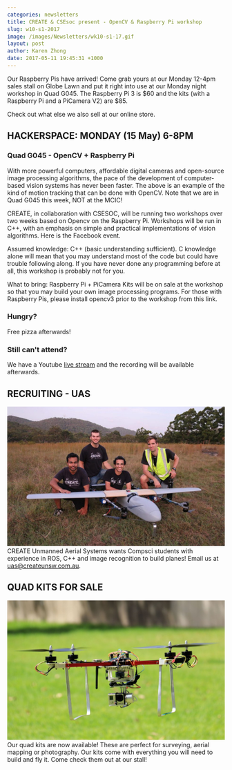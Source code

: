```yaml
---
categories: newsletters
title: CREATE & CSEsoc present - OpenCV & Raspberry Pi workshop
slug: w10-s1-2017
image: /images/Newsletters/wk10-s1-17.gif
layout: post
author: Karen Zhong
date: 2017-05-11 19:45:31 +1000
---
```


Our Raspberry Pis have arrived! Come grab yours at our Monday 12-4pm sales stall on Globe Lawn and put it right into use at our Monday night workshop in Quad G045. The Raspberry Pi 3 is $60 and the kits (with a Raspberry Pi and a PiCamera V2) are $85.

Check out what else we also sell at our online store.


## HACKERSPACE: MONDAY (15 May) 6-8PM
### Quad G045 - OpenCV + Raspberry Pi

With more powerful computers, affordable digital cameras and open-source image processing algorithms, the pace of the development of computer-based vision systems has never been faster. The above is an example of the kind of motion tracking that can be done with OpenCV. Note that we are in Quad G045 this week, NOT at the MCIC!

CREATE, in collaboration with CSESOC, will be running two workshops over two weeks based on Opencv on the Raspberry Pi. Workshops will be run in C++, with an emphasis on simple and practical implementations of vision algorithms. Here is the Facebook event.

Assumed knowledge: C++ (basic understanding sufficient). C knowledge alone will mean that you may understand most of the code but could have trouble following along. If you have never done any programming before at all, this workshop is probably not for you.

What to bring: Raspberry Pi + PiCamera Kits will be on sale at the workshop so that you may build your own image processing programs. For those with Raspberry Pis, please install opencv3 prior to the workshop from this link.

### Hungry?
Free pizza afterwards!

### Still can't attend?
We have a Youtube [live stream](https://www.youtube.com/c/createunsw/live) and the recording will be available afterwards.


## RECRUITING - UAS
![CREATE UAS](/images/Newsletters/uas.jpeg)
CREATE Unmanned Aerial Systems wants Compsci students with experience in ROS, C++ and image recognition to build planes! Email us at uas@createunsw.com.au.

## QUAD KITS FOR SALE
![Quadcopters](/images/Newsletters/quad.jpg)
Our quad kits are now available! These are perfect for surveying, aerial mapping or photography. Our kits come with everything you will need to build and fly it. Come check them out at our stall!
